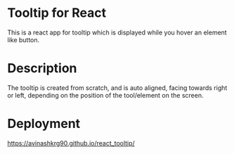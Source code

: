 # Tooltip for React
This is a react app for tooltip which is displayed while you hover an element like button.

# Description
The tooltip is created from scratch, and is auto aligned, facing towards right or left, depending on the position of the tool/element on the screen.

# Deployment
https://avinashkrg90.github.io/react_tooltip/
